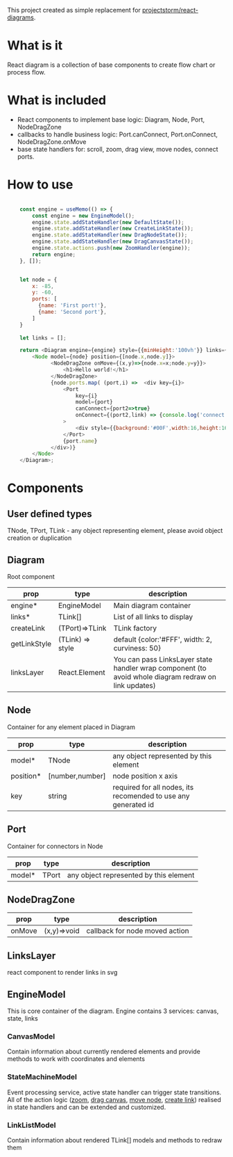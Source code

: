 This project created as simple replacement for [projectstorm/react-diagrams](https://github.com/projectstorm/react-diagrams).

# What is it

React diagram is a collection of base components to create flow chart or process flow.

# What is included

 - React components to implement base logic: Diagram, Node, Port, NodeDragZone
 - callbacks to handle business logic: Port.canConnect, Port.onConnect, NodeDragZone.onMove
 - base state handlers for: scroll, zoom, drag view, move nodes, connect ports.

# How to use

```js

    const engine = useMemo(() => {
        const engine = new EngineModel();
        engine.state.addStateHandler(new DefaultState());
        engine.state.addStateHandler(new CreateLinkState());
        engine.state.addStateHandler(new DragNodeState());
        engine.state.addStateHandler(new DragCanvasState());
        engine.state.actions.push(new ZoomHandler(engine));
        return engine;
    }, []);


    let node = {
        x: -85,
        y: -60,
        ports: [
          {name: 'First port!'},
          {name: 'Second port'},
        ]
    }
    
    let links = [];

    return <Diagram engine={engine} style={{minHeight:'100vh'}} links={links}>
        <Node model={node} position={[node.x,node.y]}>
              <NodeDragZone onMove={(x,y)=>{node.x=x;node.y=y}}>
                  <h1>Hello world!</h1>
              </NodeDragZone>
              {node.ports.map( (port,i) =>  <div key={i}>
                  <Port
                      key={i}
                      model={port}
                      canConnect={port2=>true}
                      onConnect={(port2,link) => {console.log('connect', port, port2, link); links.push(link)}}
                  >
                      <div style={{background:'#00F',width:16,height:16,display:'inline-block'}}/>
                  </Port>
                  {port.name}
              </div>)}
        </Node>
    </Diagram>;
```

# Components

## User defined types

TNode, TPort, TLink - any object representing element, please avoid object creation or duplication

## Diagram

Root component

| prop         | type             | description                                                                                          |
|--------------|------------------|------------------------------------------------------------------------------------------------------|
| engine*      | EngineModel      | Main diagram container                                                                               |
| links*       | TLink[]          | List of all links to display                                                                         |
| createLink   | (TPort)=>TLink   | TLink factory                                                                                        |
| getLinkStyle | (TLink) => style | default {color:'#FFF', width: 2, curviness: 50}                                                      | 
| linksLayer   | React.Element    | You can pass LinksLayer state handler wrap component (to avoid whole diagram redraw on link updates) |

## Node

Container for any element placed in Diagram

| prop      | type            | description                            |
|-----------|-----------------|----------------------------------------|
| model*    | TNode           | any object represented by this element |
| position* | [number,number] | node position x axis                   |
| key       | string          | required for all nodes, its recomended to use any generated id|

## Port

Container for connectors in Node

| prop   | type  | description                            |
|--------|-------|----------------------------------------|
| model* | TPort | any object represented by this element |

## NodeDragZone

| prop   | type        | description                    |
|--------|-------------|--------------------------------|
| onMove  | (x,y)=>void | callback for node moved action |

## LinksLayer

react component to render links in svg

## EngineModel

This is core container of the diagram. Engine contains 3 services: canvas, state, links

### CanvasModel

Contain information about currently rendered elements and provide methods to work with coordinates and elements

### StateMachineModel

Event processing service, active state handler can trigger state transitions. 
All of the action logic ([zoom](src/State/ZoomHandler.js), [drag canvas](src/State/DragCanvasState.js), [move node](src/State/DragNodeState.js), [create link](src/State/CreateLinkState.js)) realised in state handlers and can be extended and customized.

### LinkListModel

Contain information about rendered TLink[] models and methods to redraw them